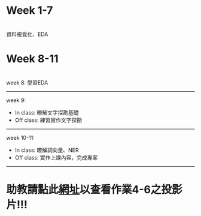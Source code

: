 # Week 1-7
\
資料視覺化、EDA
# Week 8-11
\
week 8: 學習EDA
***
week 9:
* In class: 暸解文字探勘基礎
* Off class: 練習實作文字探勘
***
week 10-11:
* In class: 暸解詞向量、NER
* Off class: 實作上課內容，完成專案
***
# 助教請點此<a href='https://drive.google.com/open?id=19iaZQZLyHN0tKnbPTujjaYwsRexX6fEW'>網址</a>以查看作業4-6之投影片!!!
